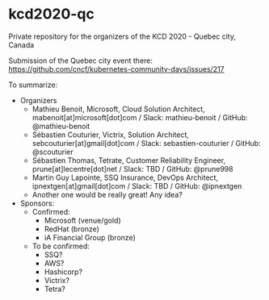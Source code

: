 # kcd2020-qc

Private repository for the organizers of the KCD 2020 - Quebec city, Canada

Submission of the Quebec city event there: https://github.com/cncf/kubernetes-community-days/issues/217

To summarize:
- Organizers
  - Mathieu Benoit, Microsoft, Cloud Solution Architect, mabenoit[at]microsoft[dot]com / Slack: mathieu-benoit / GitHub: @mathieu-benoit
  - Sébastien Couturier, Victrix, Solution Architect, sebcouturier[at]gmail[dot]com / Slack: sebastien-couturier / GitHub: @scouturier
  - Sébastien Thomas, Tetrate, Customer Reliability Engineer, prune[at]lecentre[dot]net / Slack: TBD / GitHub: @prune998
  - Martin Guy Lapointe, SSQ Insurance, DevOps Architect, ipnextgen[at]gmail[dot]com / Slack: TBD / GitHub: @ipnextgen
  - Another one would be really great! Any idea?
- Sponsors:
  - Confirmed:
    - Microsoft (venue/gold)
    - RedHat (bronze)
    - iA Financial Group (bronze)
  - To be confirmed:
    - SSQ?
    - AWS?
    - Hashicorp?
    - Victrix?
    - Tetra?
